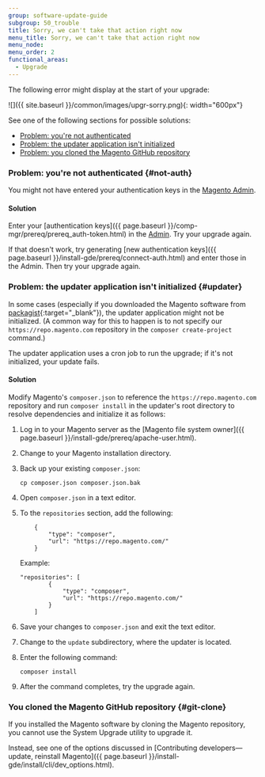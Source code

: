 ```yaml
---
group: software-update-guide
subgroup: 50_trouble
title: Sorry, we can't take that action right now
menu_title: Sorry, we can't take that action right now
menu_node:
menu_order: 2
functional_areas:
  - Upgrade
---
```


The following error might display at the start of your upgrade:

![]({{ site.baseurl }}/common/images/upgr-sorry.png){: width="600px"}


See one of the following sections for possible solutions:

*	[Problem: you're not authenticated](#not-auth)
*	[Problem: the updater application isn't initialized](#updater)
*	[Problem: you cloned the Magento GitHub repository](#git-clone)

### Problem: you're not authenticated {#not-auth}

You might not have entered your authentication keys in the [Magento Admin](https://glossary.magento.com/magento-admin).

#### Solution

Enter your [authentication keys]({{ page.baseurl }}/comp-mgr/prereq/prereq_auth-token.html) in the [Admin](https://glossary.magento.com/admin). Try your upgrade again.

If that doesn't work, try generating [new authentication keys]({{ page.baseurl }}/install-gde/prereq/connect-auth.html) and enter those in the Admin. Then try your upgrade again.

### Problem: the updater application isn't initialized {#updater}
In some cases (especially if you downloaded the Magento software from [packagist](https://packagist.org/){:target="_blank"}), the updater application might not be initialized. (A common way for this to happen is to not specify our `https://repo.magento.com` repository in the `composer create-project` command.)

The updater application uses a cron job to run the upgrade; if it's not initialized, your update fails.

#### Solution

Modify Magento's `composer.json` to reference the `https://repo.magento.com` repository and run `composer install` in the updater's root directory to resolve dependencies and initialize it as follows:

1.	Log in to your Magento server as the [Magento file system owner]({{ page.baseurl }}/install-gde/prereq/apache-user.html).
2.	Change to your Magento installation directory.
3.	Back up your existing `composer.json`:

		cp composer.json composer.json.bak

4.	Open `composer.json` in a text editor.
5.	To the `repositories` section, add the following:

			{
				"type": "composer",
				"url": "https://repo.magento.com/"
			}

    Example:

		"repositories": [
				{
					"type": "composer",
					"url": "https://repo.magento.com/"
				}
			]

6.	Save your changes to `composer.json` and exit the text editor.
7.	Change to the `update` subdirectory, where the updater is located.
8.	Enter the following command:

		composer install
9.	After the command completes, try the upgrade again.

### You cloned the Magento GitHub repository {#git-clone}

If you installed the Magento software by cloning the Magento repository, you cannot use the System Upgrade utility to upgrade it.

Instead, see one of the options discussed in [Contributing developers—update, reinstall Magento]({{ page.baseurl }}/install-gde/install/cli/dev_options.html).
